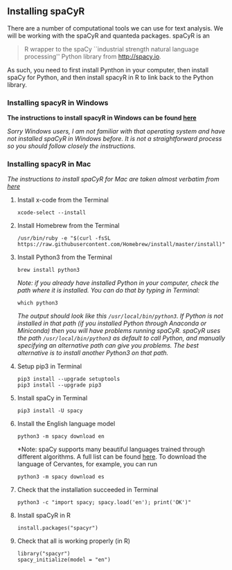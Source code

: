 Installing spaCyR
-----------------

There are a number of computational tools we can use for text analysis.
We will be working with the spaCyR and quanteda packages. spaCyR is an

> R wrapper to the spaCy \`\`industrial strength natural language
> processing'' Python library from <http://spacy.io>.

As such, you need to first install Pynthon in your computer, then
install spaCy for Python, and then install spacyR in R to link back to
the Python library.

### Installing spacyR in Windows

**The instructions to install spacyR in Windows can be found
[here](https://github.com/quanteda/spacyr/blob/master/inst/doc/WINDOWS.md)**

*Sorry Windows users, I am not familiar with that operating system and
have not installed spaCyR in Windows before. It is not a straightforward
process so you should follow closely the instructions.*

### Installing spacyR in Mac

*The instructions to install spaCyR for Mac are taken almost verbatim
from
[here](https://github.com/quanteda/spacyr/blob/master/inst/doc/MAC.md)*

1.  Install x-code from the Terminal

        xcode-select --install

2.  Install Homebrew from the Terminal

        /usr/bin/ruby -e "$(curl -fsSL https://raw.githubusercontent.com/Homebrew/install/master/install)"

3.  Install Python3 from the Terminal

        brew install python3

    *Note: if you already have installed Python in your computer, check
    the path where it is installed. You can do that by typing in
    Terminal:*

        which python3

    *The output should look like this `/usr/local/bin/python3`. If
    Python is not installed in that path (if you installed Python
    through Anaconda or Miniconda) then you will have problems running
    spaCyR. spaCyR uses the path `/usr/local/bin/python3` as default to
    call Python, and manually specifying an alternative path can give
    you problems. The best alternative is to install another Python3 on
    that path.*

4.  Setup pip3 in Terminal

        pip3 install --upgrade setuptools
        pip3 install --upgrade pip3

5.  Install spaCy in Terminal

        pip3 install -U spacy

6.  Install the English language model

        python3 -m spacy download en

    \*Note: spaCy supports many beautiful languages trained through
    different algorithms. A full list can be found
    [here](https://spacy.io/usage/models). To download the language of
    Cervantes, for example, you can run

        python3 -m spacy download es

7.  Check that the installation succeeded in Terminal

        python3 -c "import spacy; spacy.load('en'); print('OK')"

8.  Install spaCyR in R

        install.packages("spacyr")

9.  Check that all is working properly (in R)

        library("spacyr") 
        spacy_initialize(model = "en")
